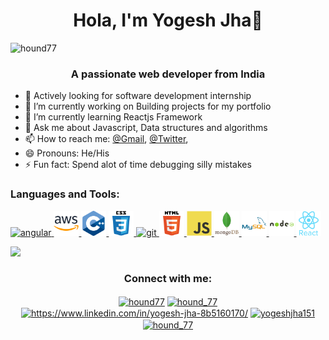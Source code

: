 <h1 align="center">Hola, I'm Yogesh Jha👋</h1>
<p align="left"> <img src="https://komarev.com/ghpvc/?username=hound77&label=Profile%20views&color=0e75b6&style=flat" alt="hound77" /> </p>
<h3 align="center">A passionate web developer from India</h3>

- 👀 Actively looking for software development internship
- 🔭 I’m currently working on Building projects for my portfolio
- 🌱 I’m currently learning Reactjs Framework
- 💬 Ask me about Javascript, Data structures and algorithms
- 📫 How to reach me:  [@Gmail](yogeshjha151@gmail.com),  [@Twitter](https://twitter.com/77_hound),
- 😄 Pronouns: He/His
- ⚡ Fun fact: Spend alot of time debugging silly mistakes


<h3 align="left">Languages and Tools:</h3>
<p align="left"> <a href="https://angular.io" target="_blank" rel="noreferrer"> <img src="https://angular.io/assets/images/logos/angular/angular.svg" alt="angular" width="40" height="40"/> </a> <a href="https://aws.amazon.com" target="_blank" rel="noreferrer"> <img src="https://raw.githubusercontent.com/devicons/devicon/master/icons/amazonwebservices/amazonwebservices-original-wordmark.svg" alt="aws" width="40" height="40"/> </a> <a href="https://www.w3schools.com/cpp/" target="_blank" rel="noreferrer"> <img src="https://raw.githubusercontent.com/devicons/devicon/master/icons/cplusplus/cplusplus-original.svg" alt="cplusplus" width="40" height="40"/> </a> <a href="https://www.w3schools.com/css/" target="_blank" rel="noreferrer"> <img src="https://raw.githubusercontent.com/devicons/devicon/master/icons/css3/css3-original-wordmark.svg" alt="css3" width="40" height="40"/> </a> <a href="https://git-scm.com/" target="_blank" rel="noreferrer"> <img src="https://www.vectorlogo.zone/logos/git-scm/git-scm-icon.svg" alt="git" width="40" height="40"/> </a> <a href="https://www.w3.org/html/" target="_blank" rel="noreferrer"> <img src="https://raw.githubusercontent.com/devicons/devicon/master/icons/html5/html5-original-wordmark.svg" alt="html5" width="40" height="40"/> </a> <a href="https://developer.mozilla.org/en-US/docs/Web/JavaScript" target="_blank" rel="noreferrer"> <img src="https://raw.githubusercontent.com/devicons/devicon/master/icons/javascript/javascript-original.svg" alt="javascript" width="40" height="40"/> </a> <a href="https://www.mongodb.com/" target="_blank" rel="noreferrer"> <img src="https://raw.githubusercontent.com/devicons/devicon/master/icons/mongodb/mongodb-original-wordmark.svg" alt="mongodb" width="40" height="40"/> </a> <a href="https://www.mysql.com/" target="_blank" rel="noreferrer"> <img src="https://raw.githubusercontent.com/devicons/devicon/master/icons/mysql/mysql-original-wordmark.svg" alt="mysql" width="40" height="40"/> </a> <a href="https://nodejs.org" target="_blank" rel="noreferrer"> <img src="https://raw.githubusercontent.com/devicons/devicon/master/icons/nodejs/nodejs-original-wordmark.svg" alt="nodejs" width="40" height="40"/> </a> <a href="https://reactjs.org/" target="_blank" rel="noreferrer"> <img src="https://raw.githubusercontent.com/devicons/devicon/master/icons/react/react-original-wordmark.svg" alt="react" width="40" height="40"/> </a> </p>

 
 <img src="https://github-readme-stats.vercel.app/api?username=hound77&&show_icons=true&title_color=ffffff&icon_color=bb2acf&text_color=daf7dc&bg_color=151515">



<h3 align="center">Connect with me:</h3>
<p align="center">
<a href="https://dev.to/hound77" target="blank"><img align="center" src="https://cdn.jsdelivr.net/npm/simple-icons@3.0.1/icons/dev-dot-to.svg" alt="hound77" height="30" width="40" /></a>
<a href="https://twitter.com/hound_77" target="blank"><img align="center" src="https://cdn.jsdelivr.net/npm/simple-icons@3.0.1/icons/twitter.svg" alt="hound_77" height="30" width="40" /></a>
<a href="https://www.linkedin.com/in/yogesh-jha/" target="blank"><img align="center" src="https://cdn.jsdelivr.net/npm/simple-icons@3.0.1/icons/linkedin.svg" alt="https://www.linkedin.com/in/yogesh-jha-8b5160170/" height="30" width="40" /></a>
<a href="https://www.leetcode.com/yogeshjha151" target="blank"><img align="center" src="https://cdn.jsdelivr.net/npm/simple-icons@3.0.1/icons/leetcode.svg" alt="yogeshjha151" height="30" width="40" /></a>
<a href="https://auth.geeksforgeeks.org/user/hound_77"  target="blank"><img align="center" src="https://cdn.jsdelivr.net/npm/simple-icons@3.0.1/icons/geeksforgeeks.svg" alt="hound_77" height="30" width="40" /></a>
</p>
